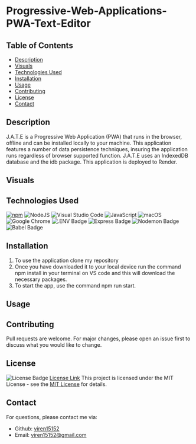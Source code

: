 # Progressive-Web-Applications-PWA-Text-Editor 
## Table of Contents
* [Description](#description)
* [Visuals](#visuals)
* [Technologies Used](#technologies-used)
* [Installation](#installation)
* [Usage](#usage)
* [Contributing](#contributing)
* [License](#license)
* [Contact](#contact)

## Description
J.A.T.E is a Progressive Web Application (PWA) that runs in the browser, offline and can be installed locally to your machine. This application features a number of data persistence techniques, insuring the application runs regardless of browser supported function. J.A.T.E uses an IndexedDB database and the idb package. This application is deployed to Render.
## Visuals

## Technologies Used
[![npm](https://badge.fury.io/js/inquirer.svg)](http://badge.fury.io/js/inquirer)
![NodeJS](https://img.shields.io/badge/node.js-6DA55F?style=for-the-badge&logo=node.js&logoColor=white)
![Visual Studio Code](https://img.shields.io/badge/Visual%20Studio%20Code-0078d7.svg?style=for-the-badge&logo=visual-studio-code&logoColor=white)
![JavaScript](https://img.shields.io/badge/javascript-%23323330.svg?style=for-the-badge&logo=javascript&logoColor=%23F7DF1E)
![macOS](https://img.shields.io/badge/mac%20os-000000?style=for-the-badge&logo=macos&logoColor=F0F0F0)
![Google Chrome](https://img.shields.io/badge/Google%20Chrome-4285F4?style=for-the-badge&logo=GoogleChrome&logoColor=white)
![.ENV Badge](https://img.shields.io/badge/.ENV-ECD53F?logo=dotenv&logoColor=000&style=for-the-badge)
![Express Badge](https://img.shields.io/badge/Express-000?logo=express&logoColor=fff&style=for-the-badge)
![Nodemon Badge](https://img.shields.io/badge/Nodemon-76D04B?logo=nodemon&logoColor=fff&style=for-the-badge)
![Babel Badge](https://img.shields.io/badge/Babel-F9DC3E?logo=babel&logoColor=000&style=for-the-badge)

## Installation
1. To use the application clone my repository
2. Once you have downloaded it to your local device run the command npm install in your terminal on VS code and this will download the necessary packages.
3. To start the app, use the command npm run start.
## Usage

## Contributing
Pull requests are welcome. For major changes, please open an issue first
to discuss what you would like to change.
## License
![License Badge](https://img.shields.io/badge/License-MIT-yellow.svg)
[License Link](https://opensource.org/licenses/MIT)
This project is licensed under the MIT License - see the [MIT License](https://opensource.org/licenses/MIT) for details.
## Contact
  For questions, please contact me via:
  - Github: [viren15152](https://github.com/viren15152)
  - Email: viren15152@gmail.com